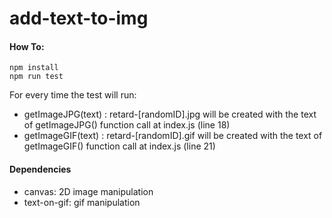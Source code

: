 # add-text-to-img

#### How To:

    npm install
    npm run test

For every time the test will run:

- getImageJPG(text) : retard-[randomID].jpg will be created with the text of getImageJPG() function call at index.js (line 18)
- getImageGIF(text) : retard-[randomID].gif will be created with the text of getImageGIF() function call at index.js (line 21)

#### Dependencies

- canvas: 2D image manipulation
- text-on-gif: gif manipulation

